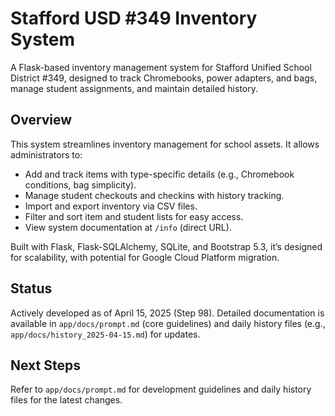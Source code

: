# Stafford USD #349 Inventory System

A Flask-based inventory management system for Stafford Unified School District #349, designed to track Chromebooks, power adapters, and bags, manage student assignments, and maintain detailed history.

## Overview
This system streamlines inventory management for school assets. It allows administrators to:
- Add and track items with type-specific details (e.g., Chromebook conditions, bag simplicity).
- Manage student checkouts and checkins with history tracking.
- Import and export inventory via CSV files.
- Filter and sort item and student lists for easy access.
- View system documentation at `/info` (direct URL).

Built with Flask, Flask-SQLAlchemy, SQLite, and Bootstrap 5.3, it’s designed for scalability, with potential for Google Cloud Platform migration.

## Status
Actively developed as of April 15, 2025 (Step 98). Detailed documentation is available in `app/docs/prompt.md` (core guidelines) and daily history files (e.g., `app/docs/history_2025-04-15.md`) for updates.

## Next Steps
Refer to `app/docs/prompt.md` for development guidelines and daily history files for the latest changes.